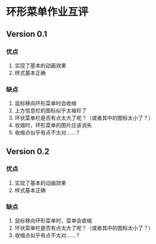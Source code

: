 # 环形菜单作业互评

## Version 0.1

### 优点

1. 实现了基本的动画效果
1. 样式基本正确

### 缺点

1. 鼠标移向环形菜单时会收缩
1. 上方信息栏的图标似乎太袖珍了
1. 环状菜单栏是否有点太大了呢？（或者其中的图标太小了？）
1. 收缩时，环形菜单的图片应该消失
1. 收缩点似乎有点不太对……？

## Version 0.2

### 优点

1. 实现了基本的动画效果
1. 样式基本正确

### 缺点

1. 鼠标移向环形菜单时，菜单会收缩
1. 环状菜单栏是否有点太大了呢？（或者其中的图标太小了？）
1. 收缩点似乎有点不太对……？